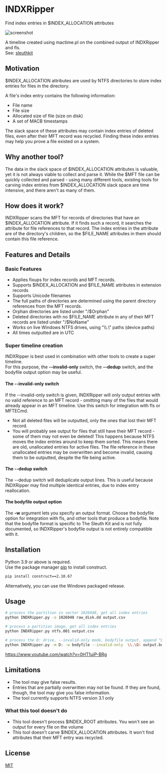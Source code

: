 # INDXRipper
Find index entries in $INDEX_ALLOCATION attributes

![screenshot](https://user-images.githubusercontent.com/84273110/118458300-42e4ae00-b703-11eb-8e59-bcb9de00ca89.png)

A timeline created using mactime.pl on the combined output of INDXRipper and fls.  
See: [sleuthkit](https://github.com/sleuthkit/sleuthkit)
## Motivation
$INDEX_ALLOCATION attributes are used by NTFS directories to store index entries for files in the directory.

A file's index entry contains the following information:

* File name
* File size
* Allocated size of file (size on disk)
* A set of MACB timestamps

The slack space of these attributes may contain index entries of deleted files, even after their MFT record was recycled. Finding these index entries may help you prove a file existed on a system.
## Why another tool?
The data in the slack space of $INDEX_ALLOCATION attributes is valuable, yet it is not always viable to collect and parse it. While the $MFT file can be quickly collected and parsed - using many different tools, existing tools for carving index entries from $INDEX_ALLOCATION slack space are time intensive, and there aren't as many of them.
## How does it work?
INDXRipper scans the MFT for records of directories that have an $INDEX_ALLOCATION attribute. If it finds such a record, it searches the attribute for file references to that record. The index entries in the attribute are of the directory's children, so the $FILE_NAME attributes in them should contain this file reference.

## Features and Details
### Basic Features
* Applies fixups for index records and MFT records.
* Supports $INDEX_ALLOCATION and $FILE_NAME attributes in extension records
* Supports Unicode filenames
* The full paths of directories are determined using the parent directory references from the MFT records.
* Orphan directories are listed under "/$Orphan"
* Deleted directories with no $FILE_NAME attribute in any of their MFT records are listed under "/$NoName"
* Works on live Windows NTFS drives, using "\\\\.\\" paths (device paths)
* All times outputted are in UTC

### Super timeline creation
INDXRipper is best used in combination with other tools to create a super timeline.  
For this purpose, the **--invalid-only** switch, the **--dedup** switch, and the bodyfile output option may be useful.

#### The --invalid-only switch
If the --invalid-only switch is given, INDXRipper will only output entries with no valid reference to an MFT record - omitting many of the files that would already  appear in an MFT timeline. Use this switch for integration with fls or MFTECmd.
* Not all deleted files will be outputted, only the ones that lost their MFT record.
* You will probably see output for files that still have their MFT record - some of them may not even be deleted! This happens because NTFS moves the index entries around to keep them sorted. This means there are old, unallocated entries for active files. The file reference in these unallocated entries may be overwritten and become invalid, causing them to be outputted, despite the file being active.

#### The --dedup switch
The --dedup switch will deduplicate output lines. This is useful because INDXRipper may find multiple identical entries, due to index entry reallocation.

#### The bodyfile output option
The **-w** argument lets you specify an output format. Choose the bodyfile option for integration with fls, and other tools that produce a bodyfile. Note that the bodyfile format is specific to The Sleuth Kit and is not fully documented, so INDXRipper's bodyfile output is not entirely compatible with it.

## Installation 
Python 3.9 or above is required.  
Use the package manager [pip](https://pip.pypa.io/en/stable/) to install construct.
```bash
pip install construct==2.10.67
```
Alternatively, you can use the Windows packaged release. 

## Usage
```bash
# process the partition in sector 1026048, get all index entries
python INDXRipper.py -o 1026048 raw_disk.dd output.csv

# process a partition image, get all index entries
python INDXRipper.py ntfs.001 output.csv

# process the D: drive, --invalid-only mode, bodyfile output, append "D:" to all the paths
python INDXRipper.py -m D: -w bodyfile --invalid-only  \\.\D: output.bodyfile
```
https://www.youtube.com/watch?v=0HT1uiP-BRg

## Limitations
* The tool may give false results.
* Entries that are partially overwritten may not be found. If they are found, though, the tool may give you false information.
* The tool currently supports NTFS version 3.1 only

### What this tool doesn't do
* This tool doesn't process $INDEX_ROOT attributes. You won't see an output for every file on the volume
* This tool doesn't carve $INDEX_ALLOCATION attributes. It won't find attributes that their MFT entry was recycled.


## License
[MIT](https://choosealicense.com/licenses/mit/)
